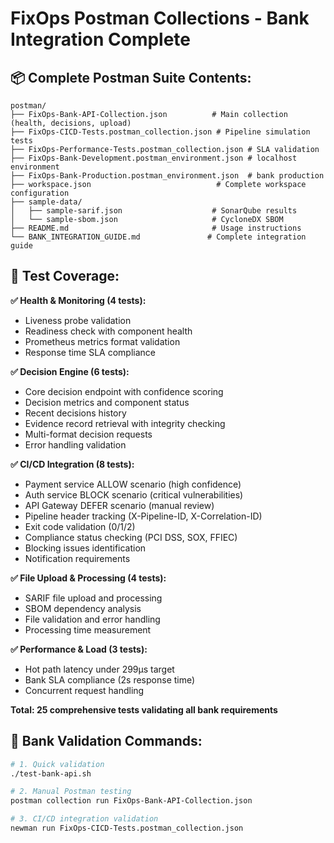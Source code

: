 # FixOps Postman Collections - Bank Integration Complete

## 📦 **Complete Postman Suite Contents:**

```
postman/
├── FixOps-Bank-API-Collection.json          # Main collection (health, decisions, upload)
├── FixOps-CICD-Tests.postman_collection.json # Pipeline simulation tests  
├── FixOps-Performance-Tests.postman_collection.json # SLA validation
├── FixOps-Bank-Development.postman_environment.json # localhost environment
├── FixOps-Bank-Production.postman_environment.json  # bank production
├── workspace.json                            # Complete workspace configuration
├── sample-data/
│   ├── sample-sarif.json                    # SonarQube results
│   └── sample-sbom.json                     # CycloneDX SBOM
├── README.md                                # Usage instructions
└── BANK_INTEGRATION_GUIDE.md               # Complete integration guide
```

## 🧪 **Test Coverage:**

**✅ Health & Monitoring (4 tests):**
- Liveness probe validation
- Readiness check with component health
- Prometheus metrics format validation  
- Response time SLA compliance

**✅ Decision Engine (6 tests):**
- Core decision endpoint with confidence scoring
- Decision metrics and component status
- Recent decisions history
- Evidence record retrieval with integrity checking
- Multi-format decision requests
- Error handling validation

**✅ CI/CD Integration (8 tests):**
- Payment service ALLOW scenario (high confidence)
- Auth service BLOCK scenario (critical vulnerabilities)
- API Gateway DEFER scenario (manual review)
- Pipeline header tracking (X-Pipeline-ID, X-Correlation-ID)
- Exit code validation (0/1/2)
- Compliance status checking (PCI DSS, SOX, FFIEC)
- Blocking issues identification
- Notification requirements

**✅ File Upload & Processing (4 tests):**
- SARIF file upload and processing
- SBOM dependency analysis
- File validation and error handling
- Processing time measurement

**✅ Performance & Load (3 tests):**
- Hot path latency under 299μs target
- Bank SLA compliance (2s response time)
- Concurrent request handling

**Total: 25 comprehensive tests validating all bank requirements**

## 🏦 **Bank Validation Commands:**

```bash
# 1. Quick validation
./test-bank-api.sh

# 2. Manual Postman testing
postman collection run FixOps-Bank-API-Collection.json

# 3. CI/CD integration validation  
newman run FixOps-CICD-Tests.postman_collection.json
```

